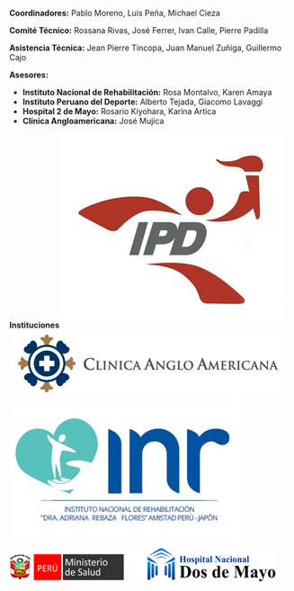 **Coordinadores:** Pablo Moreno, Luis Peña, Michael Cieza

**Comité Técnico:** Rossana Rivas, José Ferrer, Ivan Calle, Pierre Padilla

**Asistencia Técnica:** Jean Pierre Tincopa, Juan Manuel Zuñiga, Guillermo Cajo

**Asesores:**
* **Instituto Nacional de Rehabilitación:** Rosa Montalvo, Karen Amaya
* **Instituto Peruano del Deporte:** Alberto Tejada, Giacomo Lavaggi
* **Hospital 2 de Mayo:** Rosario Kiyohara, Karina Artica
* **Clínica Angloamericana:** José Mujica

**Instituciones**
 ![IPD](./images/ipd.jpg)
 ![Anglo](./images/clinica-anglo.png)
 ![INR](./images/inr.jpg)
 ![2Mayo](./images/hosp_2mayo.png)
          

